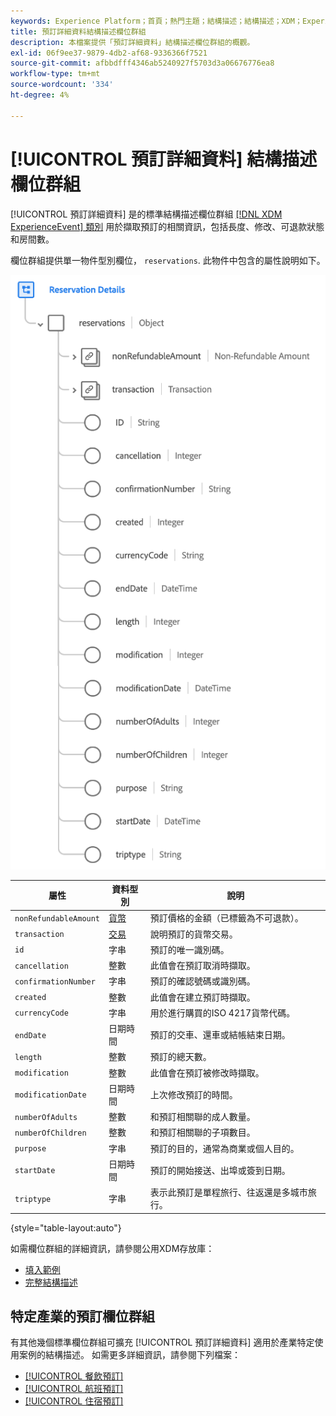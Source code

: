 ```yaml
---
keywords: Experience Platform；首頁；熱門主題；結構描述；結構描述；XDM；ExperienceEvent；欄位；結構描述；結構描述；結構描述設計；欄位群組；欄位群組；預訂；預訂詳細資料；
title: 預訂詳細資料結構描述欄位群組
description: 本檔案提供「預訂詳細資料」結構描述欄位群組的概觀。
exl-id: 06f9ee37-9879-4db2-af68-9336366f7521
source-git-commit: afbbdfff4346ab5240927f5703d3a06676776ea8
workflow-type: tm+mt
source-wordcount: '334'
ht-degree: 4%

---
```


# [!UICONTROL 預訂詳細資料] 結構描述欄位群組

[!UICONTROL 預訂詳細資料] 是的標準結構描述欄位群組 [[!DNL XDM ExperienceEvent] 類別](../../classes/experienceevent.md) 用於擷取預訂的相關資訊，包括長度、修改、可退款狀態和房間數。

欄位群組提供單一物件型別欄位， `reservations`. 此物件中包含的屬性說明如下。

![預訂詳細資料結構](../../images/field-groups/reservation-details.png)

| 屬性 | 資料型別 | 說明 |
| --- | --- | --- |
| `nonRefundableAmount` | [貨幣](../../data-types/currency.md) | 預訂價格的金額（已標籤為不可退款）。 |
| `transaction` | [交易](../../data-types/transaction.md) | 說明預訂的貨幣交易。 |
| `id` | 字串 | 預訂的唯一識別碼。 |
| `cancellation` | 整數 | 此值會在預訂取消時擷取。 |
| `confirmationNumber` | 字串 | 預訂的確認號碼或識別碼。 |
| `created` | 整數 | 此值會在建立預訂時擷取。 |
| `currencyCode` | 字串 | 用於進行購買的ISO 4217貨幣代碼。 |
| `endDate` | 日期時間 | 預訂的交車、還車或結帳結束日期。 |
| `length` | 整數 | 預訂的總天數。 |
| `modification` | 整數 | 此值會在預訂被修改時擷取。 |
| `modificationDate` | 日期時間 | 上次修改預訂的時間。 |
| `numberOfAdults` | 整數 | 和預訂相關聯的成人數量。 |
| `numberOfChildren` | 整數 | 和預訂相關聯的子項數目。 |
| `purpose` | 字串 | 預訂的目的，通常為商業或個人目的。 |
| `startDate` | 日期時間 | 預訂的開始接送、出埠或簽到日期。 |
| `triptype` | 字串 | 表示此預訂是單程旅行、往返還是多城市旅行。 |

{style="table-layout:auto"}

如需欄位群組的詳細資訊，請參閱公用XDM存放庫：

* [填入範例](https://github.com/adobe/xdm/blob/master/components/fieldgroups/experience-event/industry-verticals/experienceevent-reservation-details.example.1.json)
* [完整結構描述](https://github.com/adobe/xdm/blob/master/components/fieldgroups/experience-event/industry-verticals/experienceevent-reservation-details.schema.json)

## 特定產業的預訂欄位群組

有其他幾個標準欄位群組可擴充 [!UICONTROL 預訂詳細資料] 適用於產業特定使用案例的結構描述。 如需更多詳細資訊，請參閱下列檔案：

* [[!UICONTROL 餐飲預訂]](./dining-reservation.md)
* [[!UICONTROL 航班預訂]](./flight-reservation.md)
* [[!UICONTROL 住宿預訂]](./lodging-reservation.md)
